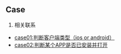 
## Case

1. 相关联系

 * [case01:判断客户端类型（ios or android）](./case01.js)
 * [case02:判断某个APP是否已安装并打开](./case02)